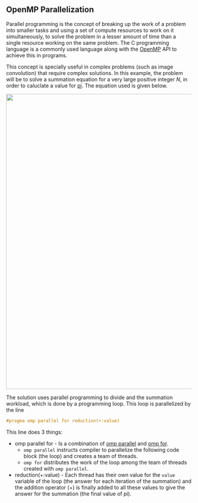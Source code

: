 ## OpenMP Parallelization

Parallel programming is the concept of breaking up the work of a problem into smaller tasks and using a set of compute resources to work on it simultaneously, to solve the problem in a lesser amount of time than a single resource working on the same problem. The C programming language is a commonly used language along with the [OpenMP](https://www.openmp.org/resources/) API to achieve this in programs.

This concept is specially useful in complex problems (such as image convolution) that require complex solutions. In this example, the problem will be to solve a summation equation for a very large positive integer _N_, in order to caluclate a value for [pi](https://en.wikipedia.org/wiki/Pi). The equation used is given below.

<img src="https://user-images.githubusercontent.com/62464945/193469582-bb77fcb4-b6bc-49cf-a74e-4a76b1c09e52.png" width="800" />

The solution uses parallel programming to divide and the summation workload, which is done by a programming loop. This loop is parallelized by the line

```c
#pragma omp parallel for reduction(+:value)
```

This line does 3 things:

- omp parallel for - Is a combination of [omp parallel](https://www.ibm.com/docs/en/xl-c-aix/13.1.2?topic=processing-pragma-omp-parallel) and [omp for](https://www.ibm.com/docs/en/xcfbg/121.141?topic=processing-pragma-omp).
  - `omp parallel` instructs compiler to parallelize the following code block (the loop) and creates a team of threads.
  - `omp for` distributes the work of the loop among the team of threads created with `omp parallel`.
- reduction(+:value) - Each thread has their own value for the `value` variable of the loop (the answer for each iteration of the summation) and the addition operator (+) is finally added to all these values to give the answer for the summation (the final value of pi).
